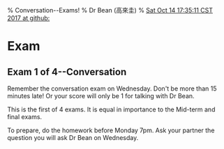% Conversation--Exams!
% Dr Bean (高來圭)
% [Sat Oct 14 17:35:11 CST 2017 at github: ](https://github.com/drbean/curriculum/tree/master/conversation)



# Exam

## Exam 1 of 4--Conversation

Remember the conversation exam on Wednesday. Don't be more than 15 minutes late! Or your score will only be 1 for talking with Dr Bean.

This is the first of 4 exams. It is equal in importance to the Mid-term and final exams.

To prepare, do the homework before Monday 7pm. Ask your partner the question you will ask Dr Bean on Wednesday.
